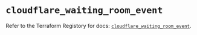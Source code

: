 # `cloudflare_waiting_room_event`

Refer to the Terraform Registory for docs: [`cloudflare_waiting_room_event`](https://www.terraform.io/docs/providers/cloudflare/r/waiting_room_event).
